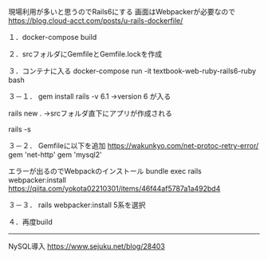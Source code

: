 現場利用が多いと思うのでRails6にする
画面はWebpackerが必要なので
https://blog.cloud-acct.com/posts/u-rails-dockerfile/


１．docker-compose build

２．srcフォルダにGemfileとGemfile.lockを作成

３．コンテナに入る
docker-compose run -it textbook-web-ruby-rails6-ruby bash

３－１．
gem install rails -v 6.1
→version 6 が入る

rails new .
→srcフォルダ直下にアプリが作成される

rails -s

３－２．
Gemfileに以下を追加
https://wakunkyo.com/net-protoc-retry-error/
gem 'net-http'
gem 'mysql2'

エラーが出るのでWebpackのインストール
bundle exec rails webpacker:install
https://qiita.com/yokota02210301/items/46f44af5787a1a492bd4

３－３．
rails webpacker:install
5系を選択

４．再度build



----------------
NySQL導入
https://www.sejuku.net/blog/28403